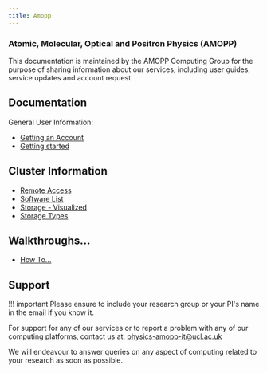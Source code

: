 ```yaml
---
title: Amopp
---
```


### Atomic, Molecular, Optical and Positron Physics (AMOPP)

This documentation is maintained by the AMOPP Computing Group for the purpose of sharing information about our services, including user guides,
service updates and account request.

## Documentation

General User Information:

- [Getting an Account](account-services.md)
- [Getting started](getting-started.md)


## Cluster Information
- [Remote Access](remote-access.md)
- [Software List](theory/software-list.md)
- [Storage - Visualized](storage-map.md)
- [Storage Types](storage-map.md)

<!-- - [Planned Outages](theory/planned-outages.md) -->

## Walkthroughs...

- [How To...](howto.md)


## Support

!!! important
    Please ensure to include your research group or your PI's name in the email if you know it.

For support for any of our services or to report a problem with any of our computing platforms, contact us at: [physics-amopp-it@ucl.ac.uk](mailto:physics-amopp-it@ucl.ac.uk)

We will endeavour to answer queries on any aspect of computing related to your research as soon as possible.
